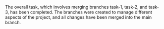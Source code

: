 
The overall task, which involves merging branches task-1, task-2, and task-3, has been completed. The branches were created to manage different aspects of the project, and all changes have been merged into the main branch.
